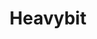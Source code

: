 ---
blog: https://heavybit.com/library/blog
facebook: https://facebook.com/heavybitindustries
logohandle: heavybit
sort: heavybit
title: Heavybit
twitter: https://x.com/heavybit
website: https://www.heavybit.com/
---